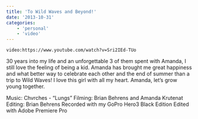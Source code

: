 ```yaml
---
title: 'To Wild Waves and Beyond!'
date: '2013-10-31'
categories:
    - 'personal'
    - 'video'
---
```


`video:https://www.youtube.com/watch?v=Sri2IEd-TUo`

30 years into my life and an unforgettable 3 of them spent with Amanda, I still love the feeling of being a kid. Amanda has brought me great happiness and what better way to celebrate each other and the end of summer than a trip to Wild Waves! I love this girl with all my heart. Amanda, let’s grow young together.

Music: Chvrches - “Lungs” Filming: Brian Behrens and Amanda Krutenat Editing: Brian Behrens Recorded with my GoPro Hero3 Black Edition Edited with Adobe Premiere Pro
